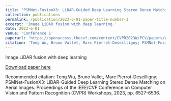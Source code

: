 ```yaml
---
title: "PSMNet-FusionX3: LiDAR-Guided Deep Learning Stereo Dense Matching on Aerial Images"
collection: publications
permalink: /publication/2023-6-01-paper-title-number-1
excerpt: 'Image LiDAR fusion with deep learning.'
date: 2023-6-01
venue: 'Conference 1'
paperurl: 'https://openaccess.thecvf.com/content/CVPR2023W/PCV/papers/Wu_PSMNet-FusionX3_LiDAR-Guided_Deep_Learning_Stereo_Dense_Matching_on_Aerial_Images_CVPRW_2023_paper.pdf'
citation: 'Teng Wu, Bruno Vallet, Marc Pierrot-Deseilligny; PSMNet-FusionX3: LiDAR-Guided Deep Learning Stereo Dense Matching on Aerial Images.  Proceedings of the IEEE/CVF Conference on Computer Vision and Pattern Recognition (CVPR) Workshops, 2023, pp. 6527-6536.'
---
```

Image LiDAR fusion with deep learning

[Download paper here](https://openaccess.thecvf.com/content/CVPR2023W/PCV/papers/Wu_PSMNet-FusionX3_LiDAR-Guided_Deep_Learning_Stereo_Dense_Matching_on_Aerial_Images_CVPRW_2023_paper.pdf)

Recommended citation: Teng Wu, Bruno Vallet, Marc Pierrot-Deseilligny; PSMNet-FusionX3: LiDAR-Guided Deep Learning Stereo Dense Matching on Aerial Images. Proceedings of the IEEE/CVF Conference on Computer Vision and Pattern Recognition (CVPR) Workshops, 2023, pp. 6527-6536.